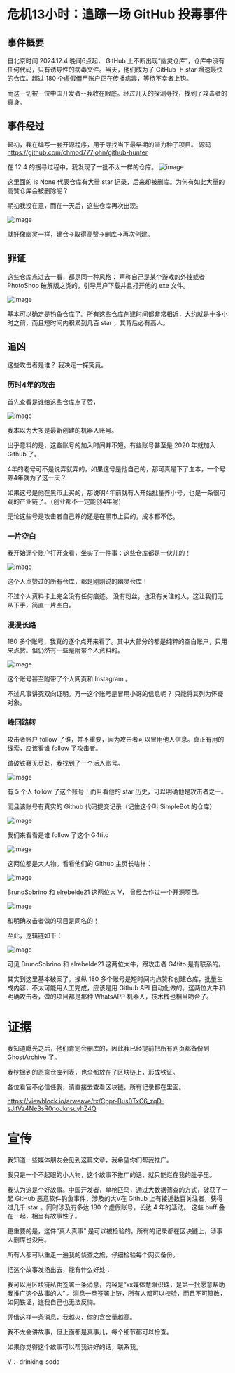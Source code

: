 # 危机13小时：追踪一场 GitHub 投毒事件

## 事件概要
自北京时间 2024.12.4 晚间6点起， GitHub 上不断出现“幽灵仓库”，仓库中没有任何代码，只有诱导性的病毒文件。当天，他们成为了 GitHub 上 star 增速最快的仓库。超过 180 个虚假僵尸账户正在传播病毒，等待不幸者上钩。

而这一切被一位中国开发者--我收在眼底。经过几天的探测寻找，找到了攻击者的真身。


## 事件经过

起初，我在编写一套开源程序，用于寻找当下最早期的潜力种子项目。
源码 https://github.com/chmod777john/github-hunter

在 12.4 的搜寻过程中，我发现了一批不太一样的仓库。
![image](https://github.com/user-attachments/assets/122926b9-02ee-447e-bc6c-c0955b11e2b8)

这里面的 is None 代表仓库有大量 star 记录，后来却被删库。为何有如此大量的高赞仓库会被删除呢？

期初我没在意，而在一天后，这些仓库再次出现。

![image](https://github.com/user-attachments/assets/3c6d956b-a77e-440b-9288-0a4fb57254c7)

就好像幽灵一样，建仓->取得高赞->删库->再次创建。

## 罪证

这些仓库点进去一看，都是同一种风格： 声称自己是某个游戏的外挂或者 PhotoShop 破解版之类的，引导用户下载并且打开他的 exe 文件。

![image](https://github.com/user-attachments/assets/82e1d920-14c1-4d99-aa0a-11a909fe2296)

基本可以确定是钓鱼仓库了。所有这些仓库创建时间都非常相近，大约就是十多小时之前，而且短时间内积累到几百 star ，其背后必有高人。

## 追凶

这些攻击者是谁？ 我决定一探究竟。


### 历时4年的攻击

首先查看是谁给这些仓库点了赞，

![image](https://github.com/user-attachments/assets/3362c28e-bf9b-446d-975d-ed89ee0cbfad)

我本以为大多是最新创建的机器人账号。

出乎意料的是，这些账号的加入时间并不短。有些账号甚至是 2020 年就加入 Github 了。

4年的老号可不是说弄就弄的，如果这号是他自己的，那可真是下了血本，一个号养4年就为了这一天？ 

如果这号是他在黑市上买的，那说明4年前就有人开始批量养小号，也是一条很可观的产业链了。（创业都不一定能创4年呢）

无论这些号是攻击者自己养的还是在黑市上买的，成本都不低。

### 一片空白

我开始逐个账户打开查看，坐实了一件事：这些仓库都是一伙儿的！

![image](https://github.com/user-attachments/assets/e585b9f0-cb45-4848-8bd0-7c7d548d3fca)

这个人点赞过的所有仓库，都是刚刚说的幽灵仓库！

不过个人资料卡上完全没有任何痕迹。 没有粉丝，也没有关注的人，这让我们无从下手，简直一片空白。

### 漫漫长路

180 多个账号，我真的逐个点开来看了。其中大部分的都是纯粹的空白账户，只用来点赞。但仍然有一些是附带个人资料的。

![image](https://github.com/user-attachments/assets/bc2e601b-92b7-4370-be55-17a0ed55c0c9)

这个账号甚至附带了个人网页和 Instagram 。

不过凡事讲究双向证明。万一这个账号是冒用小哥的信息呢？ 只能将其列为怀疑对象。

### 峰回路转

攻击者账户 follow 了谁，并不重要，因为攻击者可以冒用他人信息。真正有用的线索，应该看谁 follow 了攻击者。

踏破铁鞋无觅处，我找到了一个活人账号。

![image](https://github.com/user-attachments/assets/722cc2b6-5608-472a-9837-9e9332baa3b8)

有 5 个人 follow 了这个账号！而且看他的 star 历史，可以明确他是攻击者之一。

而且该账号有真实的 Github 代码提交记录（记住这个叫 SimpleBot 的仓库）

![image](https://github.com/user-attachments/assets/babc1c60-4654-4ac7-8f78-f847c785e345)

我们来看看是谁 follow 了这个 G4tito

![image](https://github.com/user-attachments/assets/f8cf42d9-0e80-4947-921f-0e9828b4fed3)

这两位都是大人物。看看他们的 Github 主页长啥样：

![image](https://github.com/user-attachments/assets/d9f342e1-f8f1-48d3-9858-83ca075411bf)


BrunoSobrino 和 elrebelde21 这两位大 V， 曾经合作过一个开源项目。

![image](https://github.com/user-attachments/assets/4ef32903-878f-4ace-9828-5b9167550ef0)

和明确攻击者做的项目是同名的！

至此，逻辑链如下：

![image](https://github.com/user-attachments/assets/59fab822-83a3-4af9-8d00-dffe0156af08)

可见 BrunoSobrino 和 elrebelde21 这两位大牛，跟攻击者 G4tito 是有联系的。

其实到这里基本破案了。操纵 180 多个账号是短时间内点赞和创建仓库，批量生成内容，不太可能用人工完成，应该是用 Github API 自动化做的。这两位大牛和明确攻击者，做的项目都是那种 WhatsAPP 机器人，技术栈也相当吻合了。

# 证据

我知道曝光之后，他们肯定会删库的，因此我已经提前把所有网页都备份到 GhostArchive 了。

我挖掘到的恶意仓库列表，也全都放在了区块链上，形成铁证。

各位看官不必信任我，请直接去查看区块链。所有记录都在里面。

https://viewblock.io/arweave/tx/Cppr-Bus0TxC6_zqD-sJitVz4Ne3sR0noJknsuyhZ4Q

# 宣传

我知道一些媒体朋友会见到这篇文章，我希望你们帮我推广。

我只是一个不起眼的小人物，这个故事不推广的话，就只能烂在我的肚子里。

我认为这是个好故事。中国开发者，单枪匹马，通过大数据筛查的方式，破获了一起 GitHub 恶意软件钓鱼事件，涉及的大V在 Github 上有接近数百关注者，获得过几千 star 。同时涉及有多达 180 个虚假账号，长达 4 年的活动。 这些 buff 叠在一起，相当有故事性了。

更重要的是，这件“真人真事” 是可以被检验的。所有的记录都在区块链上，涉事人删库也没用。

所有人都可以重走一遍我的侦查之旅，仔细检验每个网页备份。


把这个故事发扬出去，能有什么好处：

我可以用区块链私钥签署一条消息，内容是“xx媒体慧眼识珠，是第一批愿意帮助我推广这个故事的人” 。消息一旦签署上链，所有人都可以校验，而且不可篡改，如同铁证，连我自己也无法反悔。

凭借这样一条消息，我越火，你的含金量越高。

我不太会讲故事，但上面都是真事儿，每个细节都可以检查。

如果你觉得这个故事可以帮我讲好的话，联系我。

V： drinking-soda

